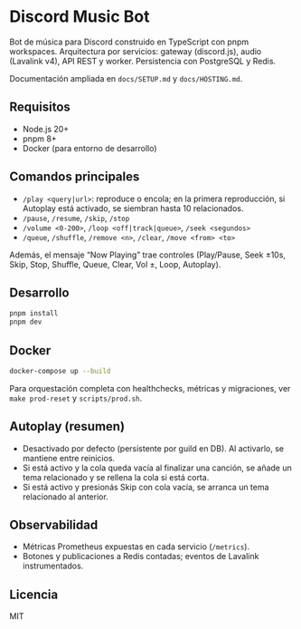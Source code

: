 # Discord Music Bot

Bot de música para Discord construido en TypeScript con pnpm workspaces. Arquitectura por servicios: gateway (discord.js), audio (Lavalink v4), API REST y worker. Persistencia con PostgreSQL y Redis.

Documentación ampliada en `docs/SETUP.md` y `docs/HOSTING.md`.

## Requisitos
- Node.js 20+
- pnpm 8+
- Docker (para entorno de desarrollo)

## Comandos principales
- `/play <query|url>`: reproduce o encola; en la primera reproducción, si Autoplay está activado, se siembran hasta 10 relacionados.
- `/pause`, `/resume`, `/skip`, `/stop`
- `/volume <0-200>`, `/loop <off|track|queue>`, `/seek <segundos>`
- `/queue`, `/shuffle`, `/remove <n>`, `/clear`, `/move <from> <to>`

Además, el mensaje “Now Playing” trae controles (Play/Pause, Seek ±10s, Skip, Stop, Shuffle, Queue, Clear, Vol ±, Loop, Autoplay).

## Desarrollo
```bash
pnpm install
pnpm dev
```

## Docker
```bash
docker-compose up --build
```

Para orquestación completa con healthchecks, métricas y migraciones, ver `make prod-reset` y `scripts/prod.sh`.

## Autoplay (resumen)
- Desactivado por defecto (persistente por guild en DB). Al activarlo, se mantiene entre reinicios.
- Si está activo y la cola queda vacía al finalizar una canción, se añade un tema relacionado y se rellena la cola si está corta.
- Si está activo y presionás Skip con cola vacía, se arranca un tema relacionado al anterior.

## Observabilidad
- Métricas Prometheus expuestas en cada servicio (`/metrics`).
- Botones y publicaciones a Redis contadas; eventos de Lavalink instrumentados.

## Licencia
MIT
